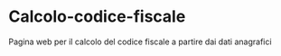 # Calcolo-codice-fiscale
Pagina web per il calcolo del codice fiscale a partire dai dati anagrafici
